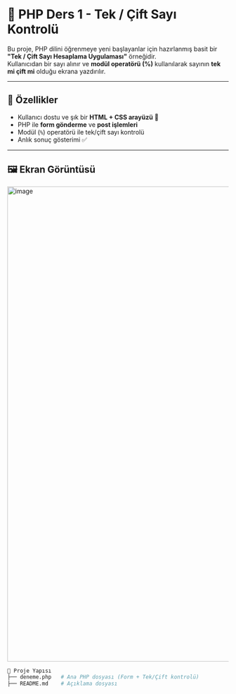 # 🔢 PHP Ders 1 - Tek / Çift Sayı Kontrolü  

Bu proje, PHP dilini öğrenmeye yeni başlayanlar için hazırlanmış basit bir **"Tek / Çift Sayı Hesaplama Uygulaması"** örneğidir.  
Kullanıcıdan bir sayı alınır ve **modül operatörü (%)** kullanılarak sayının **tek mi çift mi** olduğu ekrana yazdırılır.  

---

## 🚀 Özellikler
- Kullanıcı dostu ve şık bir **HTML + CSS arayüzü** 🎨  
- PHP ile **form gönderme** ve **post işlemleri**  
- Modül (`%`) operatörü ile tek/çift sayı kontrolü  
- Anlık sonuç gösterimi ✅  

---

## 🖼️ Ekran Görüntüsü
<img width="1919" height="1079" alt="image" src="https://github.com/user-attachments/assets/91e23357-6ac7-47fa-87b2-20b615cd3f09" />


```bash
📂 Proje Yapısı
├── deneme.php   # Ana PHP dosyası (Form + Tek/Çift kontrolü)
├── README.md    # Açıklama dosyası
